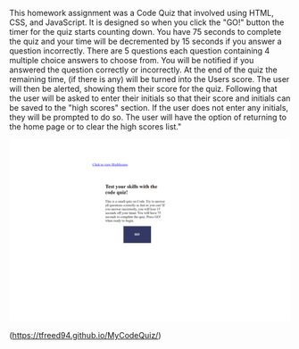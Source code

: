 This homework assignment was a Code Quiz that involved using HTML, CSS, and JavaScript. It is designed so when you click the "GO!" button the timer for the quiz starts counting down. You have 75 seconds to complete the quiz and your time will be decremented by 15 seconds if you answer a question incorrectly. There are 5 questions each question containing 4 multiple choice answers to choose from. You will be notified if you answered the question correctly or incorrectly. At the end of the quiz the remaining time, (if there is any) will be turned into the Users score. The user will then be alerted, showing them their score for the quiz. Following that the user will be asked to enter their initials so that their score and initials can be saved to the "high scores" section. If the user does not enter any initials, they will be prompted to do so. The user will have the option of returning to the home page or to clear the high scores list." 

![](assets/myCodeQuiz.png)

(https://tfreed94.github.io/MyCodeQuiz/)